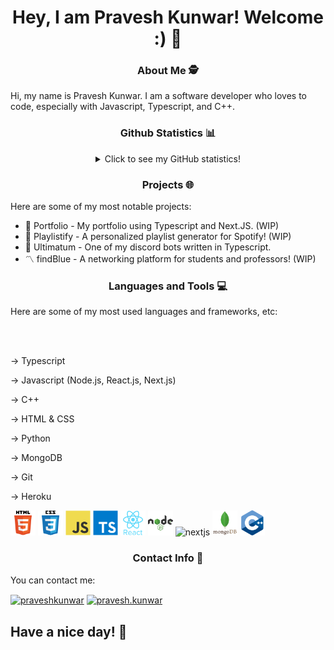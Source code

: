 <h1 align="center">Hey, I am Pravesh Kunwar! Welcome :) 👋</h1>

<h3 align="center">About Me 🕵️</h3>

Hi, my name is Pravesh Kunwar. I am a software developer who loves to code, especially with Javascript, Typescript, and C++. 

<h3 align="center">Github Statistics 📊</h3>

<div align="center">
  <details>
     <summary>Click to see my GitHub statistics!</summary>
     <img src="https://github.com/PraveshKunwar/PraveshKunwar/blob/master/github-metrics.svg" />
<br><br>
    <img src="https://github-readme-stats.vercel.app/api/top-langs/?username=PraveshKunwar&layout=compact&theme=tokyonight"/><br><br>
    <img src="https://komarev.com/ghpvc/?username=PraveshKunwar" />
  </details>
</div>

<h3 align="center">Projects 🌐</h3>

Here are some of my most notable projects:

- 📜 Portfolio - My portfolio using Typescript and Next.JS. (WIP)
- 🎵 Playlistify - A personalized playlist generator for Spotify! (WIP)
- 🤖 Ultimatum - One of my discord bots written in Typescript.
- 〽️ findBlue - A networking platform for students and professors! (WIP) 
  
<h3 align="center">Languages and Tools 💻</h3>
Here are some of my most used languages and frameworks, etc:

<br></br>

→ Typescript

→ Javascript (Node.js, React.js, Next.js)

→ C++

→ HTML & CSS

→ Python

→ MongoDB

→ Git

→ Heroku

<p align="left">
  <a>
    <img src="https://raw.githubusercontent.com/devicons/devicon/master/icons/html5/html5-original-wordmark.svg" alt="html5" width="40" height="40"/>
  </a>
  <a>
    <img src="https://raw.githubusercontent.com/devicons/devicon/master/icons/css3/css3-original-wordmark.svg" alt="css3" width="40" height="40"/>
  </a>
  <a>
    <img src="https://raw.githubusercontent.com/devicons/devicon/master/icons/javascript/javascript-original.svg" alt="javascript" width="40" height="40"/>
  </a>
  <a>
    <img src="https://raw.githubusercontent.com/devicons/devicon/master/icons/typescript/typescript-original.svg" alt="typescript" width="40" height="40"/>
  </a>
  <a>
    <img src="https://raw.githubusercontent.com/devicons/devicon/master/icons/react/react-original-wordmark.svg" alt="react" width="40" height="40"/>
  </a>
  <a>
    <img src="https://raw.githubusercontent.com/devicons/devicon/master/icons/nodejs/nodejs-original-wordmark.svg" alt="nodejs" width="40" height="40"/>
  </a>
  <a>
    <img src="https://cdn.worldvectorlogo.com/logos/nextjs-2.svg" alt="nextjs" width="40" height="40"/>
  </a>
  <a>
    <img src="https://raw.githubusercontent.com/devicons/devicon/master/icons/mongodb/mongodb-original-wordmark.svg" alt="mongodb" width="40" height="40"/>
  </a>
  <a>
    <img src="https://raw.githubusercontent.com/devicons/devicon/master/icons/cplusplus/cplusplus-original.svg" alt="cplusplus" width="40" height="40"/>
  </a>
</p>




<h3 align="center">Contact Info 📱</h3>
You can contact me:

<p align="left">
<a href="https://linkedin.com/in/praveshkunwar" target="blank"><img align="center" src="https://raw.githubusercontent.com/rahuldkjain/github-profile-readme-generator/master/src/images/icons/Social/linked-in-alt.svg" alt="praveshkunwar" height="30" width="40" /></a>
<a href="https://instagram.com/pravesh.kunwar" target="blank"><img align="center" src="https://raw.githubusercontent.com/rahuldkjain/github-profile-readme-generator/master/src/images/icons/Social/instagram.svg" alt="pravesh.kunwar" height="30" width="40" /></a>

## Have a nice day! 👋
